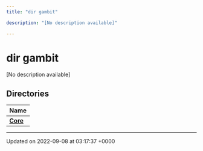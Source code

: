 ```yaml
---
title: "dir gambit"

description: "[No description available]"

---
```


# dir gambit

[No description available]

## Directories

| Name           |
| -------------- |
| **[Core](/documentation/code/files/dir_26ae23f9cf954d4b7b5b724edbe93c37/#dir-core)**  |






-------------------------------

Updated on 2022-09-08 at 03:17:37 +0000

